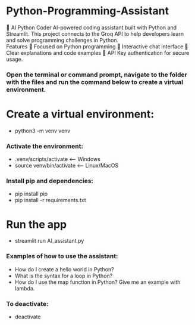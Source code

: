 # Python-Programming-Assistant
🤖 AI Python Coder  AI-powered coding assistant built with Python and Streamlit. This project connects to the Groq API to help developers learn and solve programming challenges in Python.  
Features  🐍 Focused on Python programming  💬 Interactive chat interface  📖 Clear explanations and code examples  🔑 API Key authentication for secure usage.

### Open the terminal or command prompt, navigate to the folder with the files and run the command below to create a virtual environment.

# Create a virtual environment:
- python3 -m venv venv

### Activate the environment:
- .venv/scripts/activate  <-- Windows
- source venv/bin/activate  <-- Linux/MacOS

### Install pip and dependencies:
- pip install pip
- pip install -r requirements.txt

# Run the app
- streamlit run AI_assistant.py

### Examples of how to use the assistant:
- How do I create a hello world in Python?
- What is the syntax for a loop in Python?
- How do I use the map function in Python? Give me an example with lambda.

### To deactivate:
- deactivate

